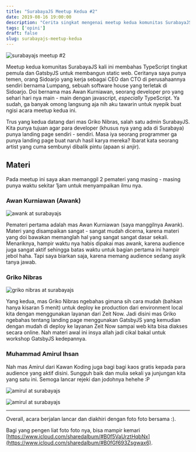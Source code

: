 ```yaml
---
title: "SurabayaJS Meetup Kedua #2"
date: 2019-08-16 19:00:00
description: "Cerita singkat mengenai meetup kedua komunitas SurabayaJS"
tags: ['opini']
draft: false
slug: surabayajs-meetup-kedua
---
```


![surabayajs meetup #2](https://ik.imagekit.io/nusendra/_MG_9775_UiQRO-xjr.jpg)
<br/>

Meetup kedua komunitas SurabayaJS kali ini membahas TypeScript tingkat pemula dan GatsbyJS untuk membangun static web. Ceritanya saya punya temen, orang Sidoarjo yang kerja sebagai CEO dan CTO di perusahaannya sendiri bernama Lumpang, sebuah software house yang terletak di Sidoarjo. Doi bernama mas Awan Kurniawan, seorang developer pro yang sehari hari nya main - main dengan javascript, *especially* TypeScript. Ya sudah, ga banyak omong langsung aja nih aku tawarin untuk nyepik buat ngisi acara meetup kedua ini.

Trus yang kedua datang dari mas Griko Nibras, salah satu admin SurabayJS. Kita punya tujuan agar para developer (khusus nya yang ada di Surabaya) punya landing page sendiri - sendiri. Masa iya seorang programmer ga punya landing page buat naruh hasil karya mereka? Ibarat kata seorang artist yang cuma sembunyi dibalik pintu (apaan si anjir).

## Materi

Pada meetup ini saya akan memanggil 2 pemateri yang masing - masing punya waktu sekitar 1jam untuk menyampaikan ilmu nya.

### Awan Kurniawan (Awank)

![awank at surabayajs](https://ik.imagekit.io/nusendra/_MG_9746_PK5YXJPFw.jpg)

Pemateri pertama adalah mas Awan Kurniawan (saya manggilnya Awank). Materi yang disampaikan sangat - sangat mudah dicerna, karena materi yang doi bawakan memanglah hal yang sangat sangat dasar sekali. Menariknya, hampir waktu nya habis dipakai mas awank, karena audience juga sangat aktif sehingga batas waktu untuk bagian pertama ini hampir jebol haha. Tapi saya biarkan saja, karena memang audience sedang asyik tanya jawab.

### Griko Nibras

![griko nibras at surabayajs](https://ik.imagekit.io/nusendra/_MG_9766_LBamPLEbd.jpg)

Yang kedua, mas Griko Nibras ngebahas gimana sih cara mudah (bahkan hanya kisaran 5 menit) untuk deploy ke production dari environment local kita dengan menggunakan layanan dari Zeit Now. Jadi disini mas Griko ngebahas tentang landing page menggunakan GatsbyJS yang kemudian dengan mudah di deploy ke layanan Zeit Now sampai web kita bisa diakses secara online. Nah materi awal ini insya allah jadi cikal bakal untuk workshop GatsbyJS kedepannya.

### Muhammad Amirul Ihsan

Nah mas Amirul dari Kawan Koding juga bagi bagi kaos gratis kepada para audience yang aktif disini. Sungguh baik dan mulia sekali ya junjungan kita yang satu ini. Semoga lancar rejeki dan jodohnya hehehe :P

![amirul at surabayajs](https://ik.imagekit.io/nusendra/_MG_9773_urphGAV4Y.jpg)

![amirul at surabayajs](https://ik.imagekit.io/nusendra/_MG_9772_vReCgQDlX.jpg)

---

Overall, acara berjalan lancar dan diakhiri dengan foto foto bersama :).

Bagi yang pengen liat foto foto nya, bisa mampir kemari [https://www.icloud.com/sharedalbum/#B0f5VaUrztHqbNx](https://www.icloud.com/sharedalbum/#B0fGf693Zsgwax6).
